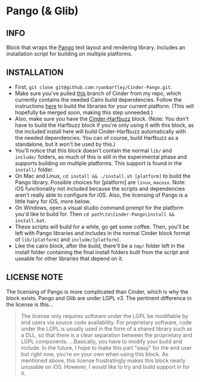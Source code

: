 # Pango (& Glib)

## INFO

Block that wraps the [Pango](http://www.pango.org/) text layout and rendering library. Includes an installation script for building on multiple platforms.

## INSTALLATION

- First, `git clone git@github.com:ryanbartley/Cinder-Pango.git`. 
- Make sure you've pulled [this](https://github.com/ryanbartley/Cinder/tree/CairoUpdate) branch of Cinder from my repo, which currently contains the needed Cairo build dependencies. Follow the instructions [here](https://github.com/ryanbartley/Cinder/blob/CairoUpdate/blocks/Cairo/README.md) to build the libraries for your current platform. (This will hopefully be merged soon, making this step unneeded.)
- Also, make sure you have the [Cinder-Harfbuzz](https://github.com/ryanbartley/Cinder-Harfbuzz) block. (Note: You don't have to build the Harfbuzz block if you're only using it with this block, as the included install here will build Cinder-Harfbuzz automatically with the needed dependencies. You can of course, build Harfbuzz as a standalone, but it won't be used by this.)
- You'll notice that this block doesn't contain the normal `lib/` and `include/` folders, as much of this is still in the experimental phase and supports building on multiple platforms. This support is found in the `install/` folder.
- On Mac and Linux, `cd install && ./install.sh [platform]` to build the Pango library. Possible choices for [platform] are `linux`, `macosx`. Note: iOS functionality not included because the scripts and dependencies aren't really able to configure for iOS. Also, the licensing of Pango is a little hairy for iOS, more below.
- On Windows, open a visual studio command prompt for the platform you'd like to build for. Then `cd path\to\Cinder-Pango\install && install.bat`. 
- These scripts will build for a while, go get some coffee. Then, you'll be left with Pango libraries and includes in the normal Cinder block format of `lib/[platform]` and `include/[platform]`.
- Like the cairo block, after the build, there'll be a `tmp/` folder left in the install folder containing the final install folders built from the script and useable for other libraries that depend on it.

## LICENSE NOTE

The licensing of Pango is more complicated than Cinder, which is why the block exists. Pango and Glib are under LGPL v3. The pertinent difference in the license is this...
>The license only requires software under the LGPL be modifiable by end users via source code availability. For proprietary software, code under the LGPL is usually used in the form of a shared library such as a DLL, so that there is a clear separation between the proprietary and LGPL components.
...Basically, you have to modify your build and include. In the future, I hope to make this part "easy" for the end user but right now, you're on your own when using this block. As mentioned above, this license frustratingly makes this block nearly unusable on iOS. However, I would like to try and build support in for it.
